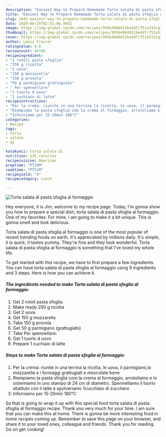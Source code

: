 ```yaml
---
description: "Easiest Way to Prepare Homemade Torta salata di pasta sfoglia al formaggio"
title: "Easiest Way to Prepare Homemade Torta salata di pasta sfoglia al formaggio"
slug: 2641-easiest-way-to-prepare-homemade-torta-salata-di-pasta-sfoglia-al-formaggio
date: 2020-08-25T02:51:06.968Z
image: https://img-global.cpcdn.com/recipes/995b498d411be4df/751x532cq70/torta-salata-di-pasta-sfoglia-al-formaggio-recipe-main-photo.jpg
thumbnail: https://img-global.cpcdn.com/recipes/995b498d411be4df/751x532cq70/torta-salata-di-pasta-sfoglia-al-formaggio-recipe-main-photo.jpg
cover: https://img-global.cpcdn.com/recipes/995b498d411be4df/751x532cq70/torta-salata-di-pasta-sfoglia-al-formaggio-recipe-main-photo.jpg
author: Lewis Frazier
ratingvalue: 4.6
reviewcount: 44786
recipeingredient:
- "2 rotoli pasta sfoglia"
- "250 g ricotta"
- "2 uova"
- "150 g mozzarella"
- "150 g provola"
- "50 g parmigiano grattugiato"
- " Per spennellare"
- "1 tuorlo d uovo"
- "1 cuchiaio di latte"
recipeinstructions:
- "Per la crema: riunite in una terrina la ricotta, le uova, il parmigiano,la mozzarella e i formaggi grattugiati e mescolate bene"
- "Riempiamo la pasta sfoglia com la crema al formaggio, arrotoliamo e lo sistemiamo in uno stampo di 24 cm di diametro. Spennelliamo il tuorlo sbattuto con il latte e spolveriamo 1cucchiaio di zucchero"
- "Inforniamo per 15-20min 180°C"
categories:
- Recipe
tags:
- torta
- salata
- di

katakunci: torta salata di 
nutrition: 135 calories
recipecuisine: American
preptime: "PT29M"
cooktime: "PT51M"
recipeyield: "4"
recipecategory: Lunch

---
```



![Torta salata di pasta sfoglia al formaggio](https://img-global.cpcdn.com/recipes/995b498d411be4df/751x532cq70/torta-salata-di-pasta-sfoglia-al-formaggio-recipe-main-photo.jpg)

Hey everyone, it is Jim, welcome to my recipe page. Today, I'm gonna show you how to prepare a special dish, torta salata di pasta sfoglia al formaggio. One of my favorites. For mine, I am going to make it a bit unique. This is gonna smell and look delicious.



Torta salata di pasta sfoglia al formaggio is one of the most popular of recent trending foods on earth. It's appreciated by millions daily. It's simple, it is quick, it tastes yummy. They're fine and they look wonderful. Torta salata di pasta sfoglia al formaggio is something that I've loved my whole life.


To get started with this recipe, we have to first prepare a few ingredients. You can have torta salata di pasta sfoglia al formaggio using 9 ingredients and 3 steps. Here is how you can achieve it.

<!--inarticleads1-->

##### The ingredients needed to make Torta salata di pasta sfoglia al formaggio:

1. Get 2 rotoli pasta sfoglia
1. Make ready 250 g ricotta
1. Get 2 uova
1. Get 150 g mozzarella
1. Take 150 g provola
1. Get 50 g parmigiano (grattugiato)
1. Take  Per spennellare:
1. Get 1 tuorlo d uovo
1. Prepare 1 cuchiaio di latte




<!--inarticleads2-->

##### Steps to make Torta salata di pasta sfoglia al formaggio:

1. Per la crema: riunite in una terrina la ricotta, le uova, il parmigiano,la mozzarella e i formaggi grattugiati e mescolate bene
1. Riempiamo la pasta sfoglia com la crema al formaggio, arrotoliamo e lo sistemiamo in uno stampo di 24 cm di diametro. Spennelliamo il tuorlo sbattuto con il latte e spolveriamo 1cucchiaio di zucchero
1. Inforniamo per 15-20min 180°C




So that is going to wrap it up with this special food torta salata di pasta sfoglia al formaggio recipe. Thank you very much for your time. I am sure that you can make this at home. There is gonna be more interesting food in home recipes coming up. Remember to save this page on your browser, and share it to your loved ones, colleague and friends. Thank you for reading. Go on get cooking!
